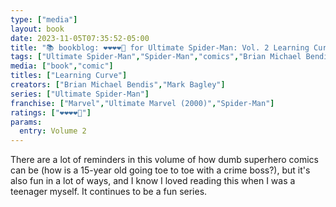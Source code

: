 ```yaml
---
type: ["media"]
layout: book
date: 2023-11-05T07:35:52-05:00
title: "📚 bookblog: ❤️❤️❤️❤️🖤 for Ultimate Spider-Man: Vol. 2 Learning Curve, by Brian Michael Bendis and Mark Bagley"
tags: ["Ultimate Spider-Man","Spider-Man","comics","Brian Michael Bendis","Mark Bagley","superheroes"]
media: ["book","comic"]
titles: ["Learning Curve"]
creators: ["Brian Michael Bendis","Mark Bagley"]
series: ["Ultimate Spider-Man"]
franchise: ["Marvel","Ultimate Marvel (2000)","Spider-Man"]
ratings: ["❤️❤️❤️❤️🖤"]
params:
  entry: Volume 2
---
```


There are a lot of reminders in this volume of how dumb superhero comics can be (how is a 15-year old going toe to toe with a crime boss?), but it's also fun in a lot of ways, and I know I loved reading this when I was a teenager myself. It continues to be a fun series.
